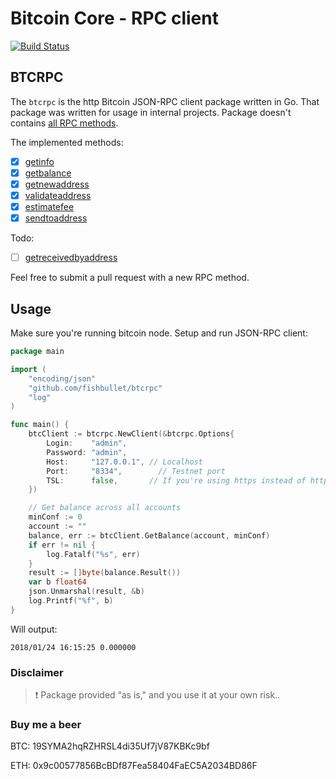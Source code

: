 # Bitcoin Core - RPC client

[![Build Status](https://travis-ci.org/fishbullet/btcrpc.svg?branch=master)](https://travis-ci.org/fishbullet/btcrpc)

## BTCRPC

The `btcrpc` is the http Bitcoin JSON-RPC client package written in Go.
That package was written for usage in internal projects.
Package doesn't contains [all RPC methods](https://bitcoin.org/en/developer-reference#rpcs). 

The implemented methods:

- [x] [getinfo](https://bitcoin.org/en/developer-reference#getinfo)
- [x] [getbalance](https://bitcoin.org/en/developer-reference#getbalance)
- [x] [getnewaddress](https://bitcoin.org/en/developer-reference#getnewaddress)
- [x] [validateaddress](https://bitcoin.org/en/developer-reference#validateaddress)
- [x] [estimatefee](https://bitcoin.org/en/developer-reference#estimatefee)
- [x] [sendtoaddress](https://bitcoin.org/en/developer-reference#sendtoaddress)

Todo:

- [ ] [getreceivedbyaddress](https://bitcoin.org/en/developer-reference#getreceivedbyaddress)

Feel free to submit a pull request with a new RPC method.

## Usage

Make sure you're running bitcoin node. Setup and run JSON-RPC client:

```go
package main

import (
	"encoding/json"
	"github.com/fishbullet/btcrpc"
	"log"
)

func main() {
	btcClient := btcrpc.NewClient(&btcrpc.Options{
		Login:    "admin",
		Password: "admin",
		Host:     "127.0.0.1", // Localhost
		Port:     "8334",        // Testnet port
		TSL:      false,       // If you're using https instead of http
	})

	// Get balance across all accounts
	minConf := 0
	account := ""
	balance, err := btcClient.GetBalance(account, minConf)
	if err != nil {
		log.Fatalf("%s", err)
	}
	result := []byte(balance.Result())
	var b float64
	json.Unmarshal(result, &b)
	log.Printf("%f", b)
}
```
Will output:
```
2018/01/24 16:15:25 0.000000
```


### Disclaimer
> :exclamation: Package provided “as is," and you use it at your own risk.. 

### Buy me a beer

BTC: 19SYMA2hqRZHRSL4di35Uf7jV87KBKc9bf

ETH: 0x9c00577856BcBDf87Fea58404FaEC5A2034BD86F
